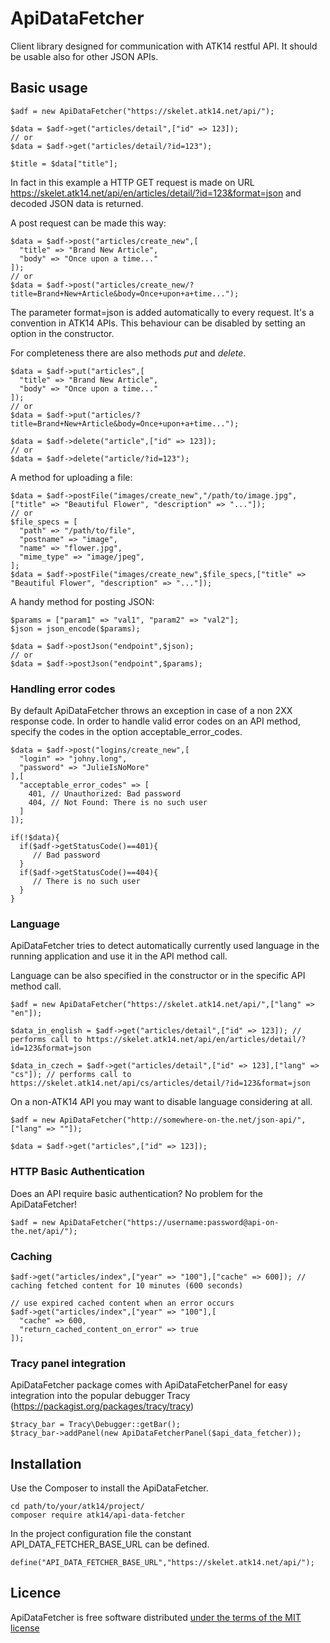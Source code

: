 ApiDataFetcher
==============

Client library designed for communication with ATK14 restful API.
It should be usable also for other JSON APIs.

Basic usage
-----------

    $adf = new ApiDataFetcher("https://skelet.atk14.net/api/");

    $data = $adf->get("articles/detail",["id" => 123]);
    // or
    $data = $adf->get("articles/detail/?id=123");

    $title = $data["title"];

In fact in this example a HTTP GET request is made on URL https://skelet.atk14.net/api/en/articles/detail/?id=123&format=json and decoded JSON data is returned.

A post request can be made this way:

    $data = $adf->post("articles/create_new",[
      "title" => "Brand New Article",
      "body" => "Once upon a time..."
    ]);
    // or
    $data = $adf->post("articles/create_new/?title=Brand+New+Article&body=Once+upon+a+time...");

The parameter format=json is added automatically to every request. It's a convention in ATK14 APIs. This behaviour can be disabled by setting an option in the constructor.

For completeness there are also methods *put* and *delete*.

    $data = $adf->put("articles",[
      "title" => "Brand New Article",
      "body" => "Once upon a time..."
    ]);
    // or
    $data = $adf->put("articles/?title=Brand+New+Article&body=Once+upon+a+time...");

    $data = $adf->delete("article",["id" => 123]);
    // or
    $data = $adf->delete("article/?id=123");

A method for uploading a file:

    $data = $adf->postFile("images/create_new","/path/to/image.jpg",["title" => "Beautiful Flower", "description" => "..."]);
    // or
    $file_specs = [
      "path" => "/path/to/file",
      "postname" => "image",
      "name" => "flower.jpg",
      "mime_type" => "image/jpeg",
    ];
    $data = $adf->postFile("images/create_new",$file_specs,["title" => "Beautiful Flower", "description" => "..."]);

A handy method for posting JSON:

    $params = ["param1" => "val1", "param2" => "val2"];
    $json = json_encode($params);

    $data = $adf->postJson("endpoint",$json);
    // or
    $data = $adf->postJson("endpoint",$params);

### Handling error codes

By default ApiDataFetcher throws an exception in case of a non 2XX response code.
In order to handle valid error codes on an API method, specify the codes in the option acceptable_error_codes.

    $data = $adf->post("logins/create_new",[
      "login" => "johny.long",
      "password" => "JulieIsNoMore"
    ],[
      "acceptable_error_codes" => [
        401, // Unauthorized: Bad password
        404, // Not Found: There is no such user
      ]
    ]);
 
    if(!$data){
      if($adf->getStatusCode()==401){
         // Bad password
      }
      if($adf->getStatusCode()==404){
         // There is no such user
      }
    }

### Language

ApiDataFetcher tries to detect automatically currently used language in the running application and use it in the API method call.

Language can be also specified in the constructor or in the specific API method call.

    $adf = new ApiDataFetcher("https://skelet.atk14.net/api/",["lang" => "en"]);

    $data_in_english = $adf->get("articles/detail",["id" => 123]); // performs call to https://skelet.atk14.net/api/en/articles/detail/?id=123&format=json

    $data_in_czech = $adf->get("articles/detail",["id" => 123],["lang" => "cs"]); // performs call to https://skelet.atk14.net/api/cs/articles/detail/?id=123&format=json

On a non-ATK14 API you may want to disable language considering at all.

    $adf = new ApiDataFetcher("http://somewhere-on-the.net/json-api/",["lang" => ""]);

    $data = $adf->get("articles",["id" => 123]);

### HTTP Basic Authentication

Does an API require basic authentication? No problem for the ApiDataFetcher!

    $adf = new ApiDataFetcher("https://username:password@api-on-the.net/api/");

### Caching

    $adf->get("articles/index",["year" => "100"],["cache" => 600]); // caching fetched content for 10 minutes (600 seconds)

    // use expired cached content when an error occurs
    $adf->get("articles/index",["year" => "100"],[
      "cache" => 600,
      "return_cached_content_on_error" => true
    ]); 

### Tracy panel integration

ApiDataFetcher package comes with ApiDataFetcherPanel for easy integration into the popular debugger Tracy (https://packagist.org/packages/tracy/tracy)

    $tracy_bar = Tracy\Debugger::getBar();
    $tracy_bar->addPanel(new ApiDataFetcherPanel($api_data_fetcher));

Installation
------------

Use the Composer to install the ApiDataFetcher.

    cd path/to/your/atk14/project/
    composer require atk14/api-data-fetcher

In the project configuration file the constant API_DATA_FETCHER_BASE_URL can be defined.

    define("API_DATA_FETCHER_BASE_URL","https://skelet.atk14.net/api/");

Licence
-------

ApiDataFetcher is free software distributed [under the terms of the MIT license](http://www.opensource.org/licenses/mit-license)
